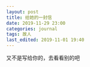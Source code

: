 ```yaml
---
layout: post
title: 给她的一封信
date: 2019-11-29 23:00
categories: journal
tags: 故人
last_edited: 2019-11-01 19:40
---
```


又不是写给你的，去看看别的吧
